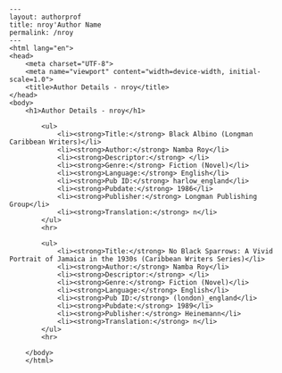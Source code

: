 
    ---
    layout: authorprof
    title: nroy'Author Name 
    permalink: /nroy
    ---
    <html lang="en">
    <head>
        <meta charset="UTF-8">
        <meta name="viewport" content="width=device-width, initial-scale=1.0">
        <title>Author Details - nroy</title>
    </head>
    <body>
        <h1>Author Details - nroy</h1>
        
            <ul>
                <li><strong>Title:</strong> Black Albino (Longman Caribbean Writers)</li>
                <li><strong>Author:</strong> Namba Roy</li>
                <li><strong>Descriptor:</strong> </li>
                <li><strong>Genre:</strong> Fiction (Novel)</li>
                <li><strong>Language:</strong> English</li>
                <li><strong>Pub ID:</strong> harlow_england</li>
                <li><strong>Pubdate:</strong> 1986</li>
                <li><strong>Publisher:</strong> Longman Publishing Group</li>
                <li><strong>Translation:</strong> n</li>
            </ul>
            <hr>
            
            <ul>
                <li><strong>Title:</strong> No Black Sparrows: A Vivid Portrait of Jamaica in the 1930s (Caribbean Writers Series)</li>
                <li><strong>Author:</strong> Namba Roy</li>
                <li><strong>Descriptor:</strong> </li>
                <li><strong>Genre:</strong> Fiction (Novel)</li>
                <li><strong>Language:</strong> English</li>
                <li><strong>Pub ID:</strong> (london)_england</li>
                <li><strong>Pubdate:</strong> 1989</li>
                <li><strong>Publisher:</strong> Heinemann</li>
                <li><strong>Translation:</strong> n</li>
            </ul>
            <hr>
            
        </body>
        </html>
        